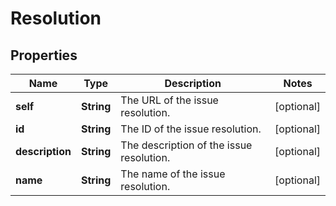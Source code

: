 # Resolution

## Properties
Name | Type | Description | Notes
------------ | ------------- | ------------- | -------------
**self** | **String** | The URL of the issue resolution. |  [optional]
**id** | **String** | The ID of the issue resolution. |  [optional]
**description** | **String** | The description of the issue resolution. |  [optional]
**name** | **String** | The name of the issue resolution. |  [optional]

